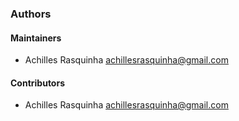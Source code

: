### Authors

#### Maintainers

* Achilles Rasquinha <achillesrasquinha@gmail.com>

#### Contributors

* Achilles Rasquinha <achillesrasquinha@gmail.com>